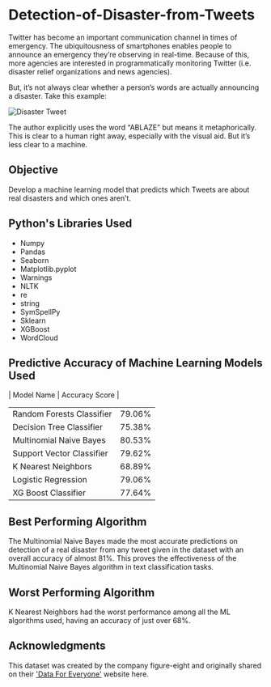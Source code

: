 # Detection-of-Disaster-from-Tweets

Twitter has become an important communication channel in times of emergency.
The ubiquitousness of smartphones enables people to announce an emergency they’re observing in real-time. Because of this, more agencies are interested in programmatically monitoring Twitter (i.e. disaster relief organizations and news agencies).

But, it’s not always clear whether a person’s words are actually announcing a disaster. Take this example:


![Disaster Tweet](https://storage.googleapis.com/kaggle-media/competitions/tweet_screenshot.png)


The author explicitly uses the word “ABLAZE” but means it metaphorically. This is clear to a human right away, especially with the visual aid. But it’s less clear to a machine.

## Objective

Develop a machine learning model that predicts which Tweets are about real disasters and which ones aren’t. 

## Python's Libraries Used

<ul>
  <li>Numpy</li>
  <li>Pandas</li>
  <li>Seaborn</li>
  <li>Matplotlib.pyplot</li>
  <li>Warnings</li>
  <li>NLTK</li>
  <li>re</li>
  <li>string</li>
  <li>SymSpellPy</li>
  <li>Sklearn</li>
  <li>XGBoost</li>
  <li>WordCloud</li>
</ul>

## Predictive Accuracy of Machine Learning Models Used

<table>
  | Model Name | Accuracy Score |
  <tr>
    <td>Random Forests Classifier</td>
    <td>79.06%</td>
  </tr>
  <tr>
    <td>Decision Tree Classifier</td>
    <td>75.38%</td>
  </tr>
  <tr>
    <td>Multinomial Naive Bayes</td>
    <td>80.53%</td>
  </tr>
  <tr>
    <td>Support Vector Classifier</td>
    <td>79.62%</td>
  </tr>
  <tr>
    <td>K Nearest Neighbors</td>
    <td>68.89%</td>
  </tr>
  <tr>
    <td>Logistic Regression</td>
    <td>79.06%</td>
  </tr>
  <tr>
    <td>XG Boost Classifier</td>
    <td>77.64%</td>
  </tr>
</table>

## Best Performing Algorithm

<p>The Multinomial Naive Bayes made the most accurate predictions on detection of a real disaster from any tweet given in the dataset with an overall accuracy of almost 81%. This proves the effectiveness of the Multinomial Naive Bayes algorithm in text classification tasks.</p>

## Worst Performing Algorithm

<p>K Nearest Neighbors had the worst performance among all the ML algorithms used, having an accuracy of just over 68%.</p>

## Acknowledgments

This dataset was created by the company figure-eight and originally shared on their ['Data For Everyone'](https://appen.com/datasets-resource-center/) website here. 

